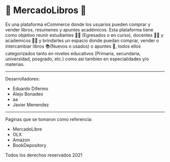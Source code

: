 # 📖 MercadoLibros 📖
Es una plataforma eCommerce donde los usuarios pueden comprar y vender libros, resumenes y apuntes académicos.
Esta plataforma tiene como objetivo reunir estudiantes 👨‍🎓 (Egresados o en curso), docentes 👨‍🏫 y academicos 🧙‍♂️ y brindarles un espacio donde puedan comprar, vender o intercambiar libros 📚(Nuevos o usados) o apuntes 📑, todos ellos categorizados tanto en niveles educativos (Primaria, secundaria, universidad, posgrado, etc.) como asi tambien en especialidades y/o materias.
___________________________________________________________________________________________________________________________________________________________________________________

Desarrolladores:
- Eduardo Difermo
- Alejo Bonadeo
- aa
- Javier Menendez
___________________________________________________________________________________________________________________________________________________________________________________

Paginas que se tomaron como referencia:
- MercadoLibre
- OLX
- Amazon
- BookDepository

Todos los derechos reservados 2021
